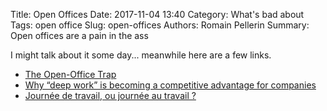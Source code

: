 Title: Open Offices
Date: 2017-11-04 13:40
Category: What's bad about
Tags: open office
Slug: open-offices
Authors: Romain Pellerin
Summary: Open offices are a pain in the ass

I might talk about it some day... meanwhile here are a few links.

- [The Open-Office Trap](https://www.newyorker.com/business/currency/the-open-office-trap)
- [Why “deep work” is becoming a competitive advantage for companies](https://blog.doist.com/focused-teamwork-8ed325d34e62)
- [Journée de travail, ou journée au travail ?](http://dev.howtommy.net/index.php?d=2019/02/25/09/53/57-journee-de-travail-ou-journee-au-travail)
